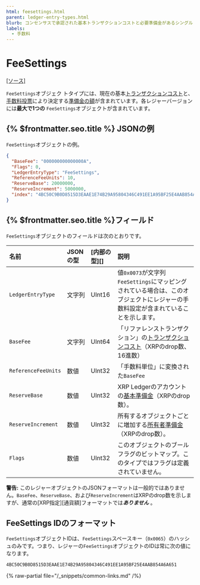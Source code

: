 ```yaml
---
html: feesettings.html
parent: ledger-entry-types.html
blurb: コンセンサスで承認された基本トランザクションコストと必要準備金があるシングルトンオブジェクトです。
labels:
  - 手数料
---
```

# FeeSettings
[[ソース]](https://github.com/XRPLF/rippled/blob/master/src/ripple/protocol/impl/LedgerFormats.cpp#L115-L120 "Source")

`FeeSettings`オブジェク
トタイプには、現在の基本[トランザクションコスト](../../../../concepts/transactions/transaction-cost.md)と、[手数料投票](../../../../concepts/consensus-protocol/fee-voting.md)により決定する[準備金の額](../../../../concepts/accounts/reserves.md)が含まれています。各レジャーバージョンには**最大で1つの** `FeeSettings`オブジェクトが含まれています。

## {% $frontmatter.seo.title %} JSONの例

`FeeSettings`オブジェクトの例。

```json
{
  "BaseFee": "000000000000000A",
  "Flags": 0,
  "LedgerEntryType": "FeeSettings",
  "ReferenceFeeUnits": 10,
  "ReserveBase": 20000000,
  "ReserveIncrement": 5000000,
  "index": "4BC50C9B0D8515D3EAAE1E74B29A95804346C491EE1A95BF25E4AAB854A6A651"
}
```

## {% $frontmatter.seo.title %}フィールド

`FeeSettings`オブジェクトのフィールドは次のとおりです。

| 名前                | JSONの型 | [内部の型][] | 説明            |
|:--------------------|:----------|:------------------|:-----------------------|
| `LedgerEntryType`   | 文字列    | UInt16            | 値`0x0073`が文字列`FeeSettings`にマッピングされている場合は、このオブジェクトにレジャーの手数料設定が含まれていることを示します。 |
| `BaseFee`           | 文字列    | UInt64            | 「リファレンストランザクション」の[トランザクションコスト](../../../../concepts/transactions/transaction-cost.md)（XRPのdrop数、16進数） |
| `ReferenceFeeUnits` | 数値    | UInt32            | 「手数料単位」に変換された`BaseFee` |
| `ReserveBase`       | 数値    | UInt32            | XRP Ledgerのアカウントの[基本準備金](../../../../concepts/accounts/reserves.md#基本準備金と所有者準備金)（XRPのdrop数）。 |
| `ReserveIncrement`  | 数値    | UInt32            | 所有するオブジェクトごとに増加する[所有者準備金](../../../../concepts/accounts/reserves.md#基本準備金と所有者準備金)（XRPのdrop数）。 |
| `Flags`             | 数値    | UInt32            | このオブジェクトのブールフラグのビットマップ。このタイプではフラグは定義されていません。 |

**警告:** このレジャーオブジェクトのJSONフォーマットは一般的ではありません。`BaseFee`、`ReserveBase`、および`ReserveIncrement`はXRPのdrop数を示しますが、通常の[XRP指定][通貨額]フォーマットでは***ありません*** 。

## FeeSettings IDのフォーマット

`FeeSettings`オブジェクトIDは、`FeeSettings`スペースキー（`0x0065`）のハッシュのみです。つまり、レジャーの`FeeSettings`オブジェクトのIDは常に次の値になります。

```
4BC50C9B0D8515D3EAAE1E74B29A95804346C491EE1A95BF25E4AAB854A6A651
```

{% raw-partial file="/_snippets/common-links.md" /%}

